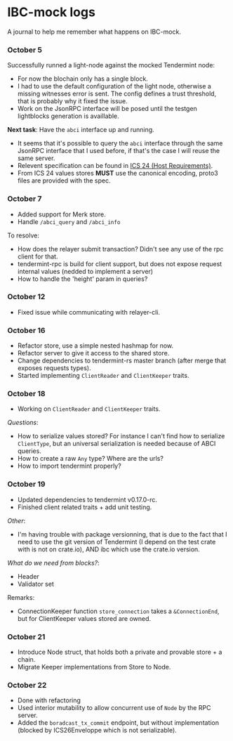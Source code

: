 # IBC-mock logs

A journal to help me remember what happens on IBC-mock.

### October 5

Successfully runned a light-node against the mocked Tendermint node:

- For now the blochain only has a single block.
- I had to use the default configuration of the light node, otherwise a missing witnesses error is sent. The config defines a trust threshold, that is probably why it fixed the issue.
- Work on the JsonRPC interface will be posed until the testgen lightblocks generation is availlable.

**Next task**: Have the `abci` interface up and running.

- It seems that it's possible to query the `abci` interface through the same JsonRPC interface that I used before, if that's the case I will reuse the same server.
- Relevent specification can be found in [ICS 24 (Host Requirements)](https://github.com/cosmos/ics/tree/master/spec/ics-024-host-requirements).
- From ICS 24 values stores **MUST** use the canonical encoding, proto3 files are provided with the spec.

### October 7

- Added support for Merk store.
- Handle `/abci_query` and `/abci_info`

To resolve:

- How does the relayer submit transaction? Didn't see any use of the rpc client for that.
- tendermint-rpc is build for client support, but does not expose request internal values (nedded to implement a server)
- How to handle the 'height' param in queries?

### October 12

- Fixed issue while communicating with relayer-cli.

### October 16

- Refactor store, use a simple nested hashmap for now.
- Refactor server to give it access to the shared store.
- Change dependencies to tendermint-rs master branch (after merge that exposes requests types).
- Started implementing `ClientReader` and `ClientKeeper` traits.

### October 18

- Working on `ClientReader` and `ClientKeeper` traits.

_Questions_:
- How to serialize values stored? For instance I can't find how to serialize `ClientType`, but an universal serialization is needed because of ABCI queries.
- How to create a raw `Any` type? Where are the urls?
- How to import tendermint properly?

### October 19

- Updated dependencies to tendermint v0.17.0-rc.
- Finished client related traits + add unit testing.

_Other_:
- I'm having trouble with package versionning, that is due to the fact that I need to use the git version of Tendermint (I depend on the test crate with is not on crate.io), AND ibc which use the crate.io version.


_What do we need from blocks?_:
- Header
- Validator set

Remarks:

- ConnectionKeeper function `store_connection` takes a `&ConnectionEnd`, but for ClientKeeper values stored are owned.

### October 21

- Introduce Node struct, that holds both a private and provable store + a chain.
- Migrate Keeper implementations from Store to Node.

### October 22

- Done with refactoring
- Used interior mutability to allow concurrent use of `Node` by the RPC server.
- Added the `boradcast_tx_commit` endpoint, but without implementation (blocked by ICS26Enveloppe which is not serializable).
